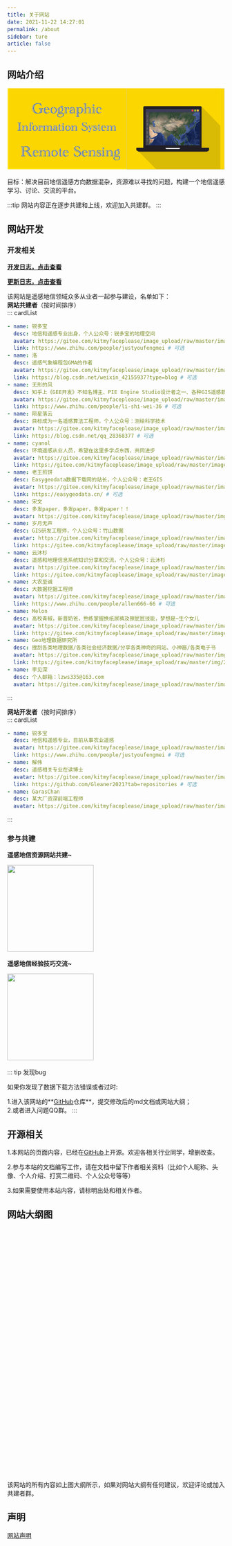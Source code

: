 ```yaml
---
title: 关于网站
date: 2021-11-22 14:27:01
permalink: /about
sidebar: ture
article: false
---
```


## 网站介绍
![](../.vuepress/public/javascript-illustration.png)


目标：解决目前地信遥感方向数据混杂，资源难以寻找的问题，构建一个地信遥感学习、讨论、交流的平台。



:::tip
网站内容正在逐步共建和上线，欢迎加入共建群。
:::

## 网站开发

### 开发相关

[**开发日志，点击查看**](https://docs.qq.com/doc/DTUlDbWp4dlJyZHZE)

[**更新日志，点击查看**](https://github.com/ruiduobao/gisrsdata.com/commits)

该网站是遥感地信领域众多从业者一起参与建设，名单如下：  
**网站共建者**（按时间排序）  
::: cardList
```yaml
- name: 锐多宝
  desc: 地信和遥感专业出身，个人公众号：锐多宝的地理空间
  avatar: https://gitee.com/kitmyfaceplease/image_upload/raw/master/image/20211205180639.png # 可选
  link: https://www.zhihu.com/people/justyoufengmei # 可选
- name: 洛 
  desc: 遥感气象编程包GMA的作者
  avatar: https://gitee.com/kitmyfaceplease/image_upload/raw/master/image/e47e1498d75c6667a2615df2be37339f_1.jpg # 可选
  link: https://blog.csdn.net/weixin_42155937?type=blog # 可选
- name: 无形的风
  desc: 知乎上《GEE开发》不知名博主、PIE Engine Studio设计者之一、各种GIS遥感数据收集狂
  avatar: https://gitee.com/kitmyfaceplease/image_upload/raw/master/image/747db8c1537456ba2b36894be8bef617_1.jpg # 可选
  link: https://www.zhihu.com/people/li-shi-wei-36 # 可选
- name: 陨星落云
  desc: 目标成为一名遥感算法工程师，个人公众号：测绘科学技术
  avatar: https://gitee.com/kitmyfaceplease/image_upload/raw/master/image/d13fb71ad9d45f2e390f6185af426c71_1.jpg # 可选
  link: https://blog.csdn.net/qq_28368377 # 可选
- name: cyanol
  desc: 环境遥感从业人员，希望在这里多学点东西，共同进步
  avatar: https://gitee.com/kitmyfaceplease/image_upload/raw/master/image/2090261bbc7dbe23c4124ff992c8f0d9_1.jpg # 可选
  link: https://gitee.com/kitmyfaceplease/image_upload/raw/master/image/20211205182026.png # 可选
- name: 老王煎饼
  desc: Easygeodata数据下载网的站长，个人公众号：老王GIS
  avatar: https://gitee.com/kitmyfaceplease/image_upload/raw/master/image/3fe7dd92de52e84b0527c79b0fd69ab3_1.jpg # 可选
  link: https://easygeodata.cn/ # 可选
- name: 宋文
  desc: 多发paper，多发paper，多发paper！！
  avatar: https://gitee.com/kitmyfaceplease/image_upload/raw/master/img/202112131327662.png # 可选
- name: 岁月无声
  desc: GIS研发工程师，个人公众号：竹山数据
  avatar: https://gitee.com/kitmyfaceplease/image_upload/raw/master/image/e02345a6297046a5ef74447087928a8b_1.jpg # 可选
  link: https://gitee.com/kitmyfaceplease/image_upload/raw/master/image/20211218225217.png # 可选
- name: 云沐杉
  desc: 遥感和地理信息系统知识分享和交流，个人公众号：云沐杉
  avatar: https://gitee.com/kitmyfaceplease/image_upload/raw/master/image/6c8c776ccf834f8b4a77ab975b4fc165_1.jpg # 可选
  link: https://gitee.com/kitmyfaceplease/image_upload/raw/master/image/43__38248d49c7a9c2630b57dcc34f626f1b_68be60eb9f5ddb9c7bff2857c1f8a619.png # 可选
- name: 大农至诚
  desc: 大数据挖掘工程师
  avatar: https://gitee.com/kitmyfaceplease/image_upload/raw/master/image/00226f0030a0c8d7bf2a64f2ae86b804_1.jpg # 可选
  link: https://www.zhihu.com/people/allen666-66 # 可选
- name: Melon
  desc: 高校青椒，新晋奶爸，熟练掌握换纸尿裤及擦屁屁技能，梦想是~生个女儿
  avatar: https://gitee.com/kitmyfaceplease/image_upload/raw/master/image/39877e1ff4c10914f716d0b7709ec9c8_1.jpg # 可选
  link: https://gitee.com/kitmyfaceplease/image_upload/raw/master/image/20211221203605.png # 可选
- name: Geo地理数据研究所
  desc: 搜刮各类地理数据/各类社会经济数据/分享各类神奇的网站、小神器/各类电子书
  avatar: https://gitee.com/kitmyfaceplease/image_upload/raw/master/img/202201160900826.jpg
  link: https://gitee.com/kitmyfaceplease/image_upload/raw/master/img/202201160853128.png
- name: 李见深
  desc: 个人邮箱：lzws335@163.com
  avatar: https://gitee.com/kitmyfaceplease/image_upload/raw/master/image/20220121125543.png
```
:::


**网站开发者**（按时间排序）  
::: cardList
```yaml
- name: 锐多宝
  desc: 地信和遥感专业，目前从事农业遥感
  avatar: https://gitee.com/kitmyfaceplease/image_upload/raw/master/image/20211205180639.png # 可选
  link: https://www.zhihu.com/people/justyoufengmei # 可选
- name: 解伟
  desc: 遥感相关专业在读博士
  avatar: https://gitee.com/kitmyfaceplease/image_upload/raw/master/image/beac7bed4cca3a8511f7c54dfaed4af8_1.jpg # 可选
  link: https://github.com/Gleaner2021?tab=repositories # 可选
- name: GarasChan
  desc: 某大厂资深前端工程师
  avatar: https://gitee.com/kitmyfaceplease/image_upload/raw/master/image/d18897e2e2b0e78c87c34b92f5c27789_1.jpg # 可选
```
:::

### 参与共建

**遥感地信资源网站共建~**
  
<img src="https://gitee.com/kitmyfaceplease/image_upload/raw/master/image/714e0a809012b96ce1ac5b03cdb5bb7.jpg" height="200" width="200" >

**遥感地信经验技巧交流~** 
  
<img src="https://gitee.com/kitmyfaceplease/image_upload/raw/master/image/25c1c0d31c72ee3a13c658c994e8283.jpg" height="200" width="200">  

::: tip
发现bug

如果你发现了数据下载方法错误或者过时:

1.进入该网站的**[GitHub](https://github.com/ruiduobao/ruiduobao.com.git)仓库**，提交修改后的md文档或网站大纲；  
2.或者进入问题QQ群。
:::


## 开源相关

1.本网站的页面内容，已经在[GitHub](https://github.com/ruiduobao/gisrsdata.com)上开源。欢迎各相关行业同学，增删改查。

2.参与本站的文档编写工作，请在文档中留下作者相关资料（比如个人昵称、头像、个人介绍、打赏二维码、个人公众号等等）

3.如果需要使用本站内容，请标明出处和相关作者。
## 网站大纲图
  <iframe :src="$withBase('/markmap/gisrsmindmap.html')" width="100%" height="580" frameborder="0" scrolling="No" leftmargin="0" topmargin="0"></iframe>
该网站的所有内容如上图大纲所示，如果对网站大纲有任何建议，欢迎评论或加入共建者群。


## 声明
[网站声明](https://gitee.com/kitmyfaceplease/image_upload/raw/master/image/20211114174754.png)
